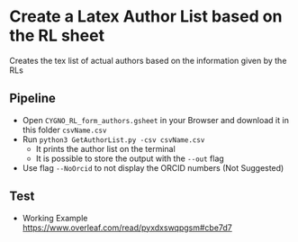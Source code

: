# Create a Latex Author List based on the RL sheet

Creates the tex list of actual authors based on the information given by the RLs

## Pipeline

- Open `CYGNO_RL_form_authors.gsheet` in your Browser and download it in this folder `csvName.csv`
- Run `python3 GetAuthorList.py -csv csvName.csv`
  - It prints the author list on the terminal
  - It is possible to store the output with the `--out` flag
- Use flag `--NoOrcid` to not display the ORCID numbers (Not Suggested)

## Test

- Working Example <https://www.overleaf.com/read/pyxdxswqpgsm#cbe7d7>

